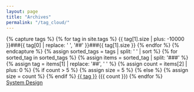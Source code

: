 ```yaml
---
layout: page
title: "Archives"
permalink: "/tag_cloud/"
---
```


<div>
{% capture tags %}
  {% for tag in site.tags %}
    {{ tag[1].size | plus: -10000 }}###{{ tag[0] | replace: ' ', '##' }}###{{ tag[1].size }}
  {% endfor %}
{% endcapture %}
{% assign sorted_tags = tags | split: ' ' | sort %}
{% for sorted_tag in sorted_tags %}
    {% assign items = sorted_tag | split: '###' %}
    {% assign tag = items[1] | replace: '##', ' ' %}
    {% assign count = items[2] | plus: 0 %}
    {% if count > 5 %}
        {% assign size = 5 %}
    {% else %}
        {% assign size = count %}
    {% endif %}
    <span class="tag-size-{{ size }}">
        <a class="tag-link" href="/tag/{{ tag | slugify }}" rel="tag">{{ tag }}</a> ({{ count }})
    </span>
{% endfor %}
</div>
<a href="/system_design">System Design</a>